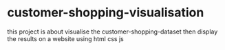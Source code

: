 # customer-shopping-visualisation
this  project is about visualise the customer-shopping-dataset then display the results on a website using html css js 
